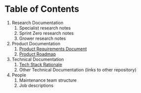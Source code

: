 # Table of Contents
1. Research Documentation
    1. Specialist research notes
    2. Sprint Zero research notes
    3. Grower research notes
2. Product Documentation
    1. [Product Requirements Document](product-prd.md)
    2. [Product Roadmap](product-roadmap.md)
3. Technical Documentation
    1. [Tech Stack Rationale](tech-stack.md)
    2. Other Technical Documentation (links to other repository)
4. People
    1. Maintenance team structure
    2. Job descriptions